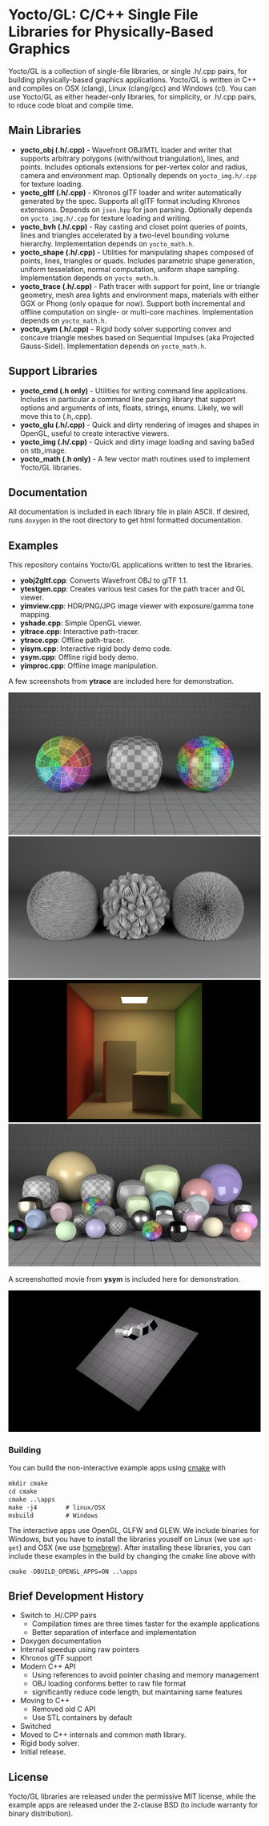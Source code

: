 # Yocto/GL: C/C++ Single File Libraries for Physically-Based Graphics

Yocto/GL is a collection of single-file libraries, or single .h/.cpp pairs, for building physically-based graphics applications. Yocto/GL is written in C++ and compiles on OSX (clang), Linux (clang/gcc) and Windows (cl). You can use Yocto/GL as either header-only libraries, for simplicity, or .h/.cpp pairs, to rduce code bloat and compile time.

## Main Libraries

- **yocto_obj (.h/.cpp)** - Wavefront OBJ/MTL loader and writer that supports arbitrary polygons (with/without triangulation), lines, and points. Includes optionals extensions for per-vertex color and radius, camera and environment map. Optionally depends on `yocto_img.h/.cpp` for texture loading.
- **yocto_gltf (.h/.cpp)** - Khronos glTF loader and writer automatically generated by the spec. Supports all glTF format including Khronos extensions. Depends on `json.hpp` for json parsing. Optionally depends on `yocto_img.h/.cpp` for texture loading and writing.
- **yocto_bvh (.h/.cpp)** - Ray casting and closet point queries of points, lines and triangles accelerated by a two-level bounding volume hierarchy. Implementation depends on `yocto_math.h`.
- **yocto_shape (.h/.cpp)** - Utilities for manipulating shapes composed of points, lines, triangles or quads. Includes parametric shape generation, uniform tesselation, normal computation, uniform shape sampling. Implementation depends on `yocto_math.h`.
- **yocto_trace (.h/.cpp)** - Path tracer with support for point, line or triangle geometry, mesh area lights and environment maps, materials with either GGX or Phong (only opaque for now). Support both incremental and offline computation on single- or multi-core machines. Implementation depends on `yocto_math.h`.
- **yocto_sym (.h/.cpp)** - Rigid body solver supporting convex and concave triangle meshes based on Sequential Impulses (aka Projected Gauss-Sidel). Implementation depends on `yocto_math.h`.

## Support Libraries

- **yocto_cmd (.h only)** - Utilities for writing command line applications. Includes in  particular a command line parsing library that support options and arguments of ints, floats, strings, enums. Likely, we will move this to (.h,.cpp).
- **yocto_glu (.h/.cpp)** - Quick and dirty rendering of images and shapes in OpenGL, useful to create interactive viewers.
- **yocto_img (.h/.cpp)** - Quick and dirty image loading and saving baSed on stb_image.
- **yocto_math (.h only)** - A few vector math routines used to implement Yocto/GL libraries.

## Documentation

All documentation is included in each library file in plain ASCII. If desired, runs `doxygen` in the root directory to get html formatted documentation.

## Examples

This repository contains Yocto/GL applications written to test the libraries.

- **yobj2gltf.cpp**: Converts Wavefront OBJ to glTF 1.1.
- **ytestgen.cpp**: Creates various test cases for the path tracer and GL viewer.
- **yimview.cpp**: HDR/PNG/JPG image viewer with exposure/gamma tone mapping.
- **yshade.cpp**: Simple OpenGL viewer.
- **yitrace.cpp**: Interactive path-tracer.
- **ytrace.cpp**: Offline path-tracer.
- **yisym.cpp**: Interactive rigid body demo code.
- **ysym.cpp**: Offline rigid body demo.
- **yimproc.cpp**: Offline image manipulation.

A few screenshots from **ytrace** are included here for demonstration.

![](images/sh03.path.png)
![](images/ls02.direct.png)
![](images/cb01.path.png)
![](images/rs02.path.png)

A screenshotted movie from **ysym** is included here for demonstration.

![](images/rb02.ysym.gif)

### Building

You can build the non-interactive example apps using [cmake](http://cmake.org)
with

    mkdir cmake
    cd cmake
    cmake ..\apps
    make -j4        # linux/OSX
    msbuild         # Windows

The interactive apps use OpenGL, GLFW and GLEW. We include binaries for Windows, but you have to install the libraries youself on Linux (we use `apt-get`) and OSX (we use [homebrew](http://brew.sh)). After installing these libraries, you can include these examples in the build by changing the cmake line above with

    cmake -DBUILD_OPENGL_APPS=ON ..\apps

## Brief Development History

- Switch to .H/.CPP pairs
    - Compilation times are three times faster for the example applications
    - Better separation of interface and implementation
- Doxygen documentation
- Internal speedup using raw pointers
- Khronos glTF support
- Modern C++ API
    - Using references to avoid pointer chasing and memory management
    - OBJ loading conforms better to raw file format
    - significantly reduce code length, but maintaining same features
- Moving to C++
    - Removed old C API
    - Use STL containers by default
- Switched
- Moved to C++ internals and common math library.
- Rigid body solver.
- Initial release.

## License

Yocto/GL libraries are released under the permissive MIT license, while the example apps are released under the 2-clause BSD (to include warranty for binary distribution).
